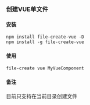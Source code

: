 ### 创建VUE单文件

#### 安装
`npm install file-create-vue -D`  
`npm install -g file-create-vue`

#### 使用
`file-create vue MyVueComponent`

#### 备注
目前只支持在当前目录创建文件
